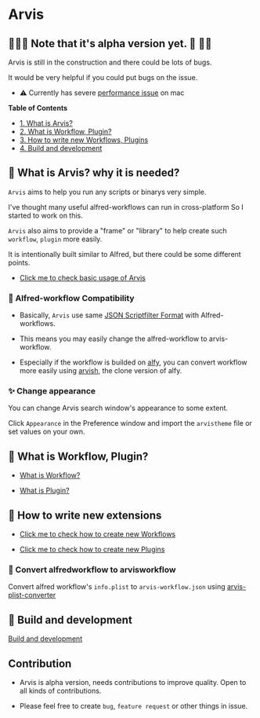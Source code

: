 # Arvis

## 🚧🚧🚧  Note that it's alpha version yet. 🚧 🚧🚧

Arvis is still in the construction and there could be lots of bugs.

It would be very helpful if you could put bugs on the issue.

* ⚠️ Currently has severe [performance issue]() on mac

**Table of Contents**

- [1. What is Arvis?](#what-is-arvis-why-it-is-needed)
- [2. What is Workflow, Plugin?](#what-is-workflow-plugins)
- [3. How to write new Workflows, Plugins](#how-to-write-new-workflows-plugins)
- [4. Build and development](#build-and-development)

## 💬 What is Arvis? why it is needed?

`Arvis` aims to help you run any scripts or binarys very simple.

I've thought many useful alfred-workflows can run in cross-platform So I started to work on this.

`Arvis` also aims to provide a "frame" or "library" to help create such `workflow`, `plugin` more easily.

It is intentionally built similar to Alfred, but there could be some different points.

* [Click me to check basic usage of Arvis](./documents/basic-usage.md)

### 📝 Alfred-workflow Compatibility

* Basically, `Arvis` use same [JSON Scriptfilter Format](https://www.alfredapp.com/help/workflows/inputs/script-filter/) with Alfred-workflows.

* This means you may easily change the alfred-workflow to arvis-workflow. 

* Especially if the workflow is builded on [alfy](https://github.com/sindresorhus/alfy), you can convert workflow more easily using [arvish](https://github.com/jopemachine/arvish), the clone version of alfy. 

### ✨ Change appearance

You can change Arvis search window's appearance to some extent.

Click `Appearance` in the Preference window and import the `arvistheme` file or set values on your own.

## 📓 What is Workflow, Plugin?

* [What is Workflow?](./documents/workflow-intro.md)

* [What is Plugin?](./documents/plugin-intro.md)

## 🔨 How to write new extensions

* [Click me to check how to create new Workflows](./documents/workflow-develop.md)

* [Click me to check how to create new Plugins](./documents/plugin-develop.md)

### 🔖 Convert alfredworkflow to arvisworkflow

Convert alfred workflow's `info.plist` to `arvis-workflow.json` using [arvis-plist-converter](https://github.com/jopemachine/arvis-plist-converter) 

## 🔧 Build and development

[Build and development](./documents/develop-arvis.md)

## Contribution

* Arvis is alpha version, needs contributions to improve quality. Open to all kinds of contributions.

* Please feel free to create `bug`, `feature request` or other things in issue.